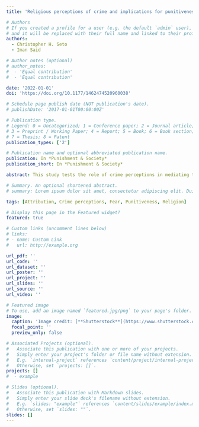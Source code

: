```yaml
---
title: 'Religious perceptions of crime and implications for punitiveness'

# Authors
# If you created a profile for a user (e.g. the default `admin` user), write the username (folder name) here
# and it will be replaced with their full name and linked to their profile.
authors:
  - Christopher H. Seto
  - Iman Said

# Author notes (optional)
# author_notes:
#  - 'Equal contribution'
#  - 'Equal contribution'

date: '2022-01-01'
doi: 'https://doi.org/10.1177/1462474520960038'

# Schedule page publish date (NOT publication's date).
# publishDate: '2017-01-01T00:00:00Z'

# Publication type.
# Legend: 0 = Uncategorized; 1 = Conference paper; 2 = Journal article;
# 3 = Preprint / Working Paper; 4 = Report; 5 = Book; 6 = Book section;
# 7 = Thesis; 8 = Patent
publication_types: ['2']

# Publication name and optional abbreviated publication name.
publication: In *Punishment & Society*
publication_short: In *Punishment & Society*

abstract: This study tests the role of crime perceptions in mediating the relationship between religiosity and punitive attitudes about criminal justice. Specifically, we estimate the effects of (a) religious affiliation and (b) fundamentalism on punitiveness and assess mediation by dispositional attribution of crime, perceived rising crime rates, perceived immigrant crime, and fear of violent victimization. Data are from the 2014 wave of the Chapman Survey on American Fears, a nationally representative sample of adults in the United States (N = 1,573). We estimated religious effects on punitiveness using ordinary least squares regression and assessed mediation by crime perceptions with the Karlson-Holm-Breen (KHB) method. Punitiveness was positively associated with Mainline Protestant affiliation (vs. non-religious), Catholic affiliation (vs. non-religious), and fundamentalism (fundamentalism also largely accounted for heightened punitiveness among Evangelical Protestants). Perceptions of crime accounted for about 60% of the effects of religious affiliation on punitiveness and nearly 100% of the effect of fundamentalism. Perceptions of crime as caused by evil or moral failure, belief in rising crime rates, and perceptions of immigrant crime were important to explaining religious effects on punitiveness, while fear of violence was relatively unimportant. These findings illuminate the perceptual mechanisms underlying religious effects on criminal justice attitudes.

# Summary. An optional shortened abstract.
# summary: Lorem ipsum dolor sit amet, consectetur adipiscing elit. Duis posuere tellus ac convallis placerat. Proin tincidunt magna sed ex sollicitudin condimentum.

tags: [Attribution, Crime perceptions, Fear, Punitiveness, Religion]

# Display this page in the Featured widget?
featured: true

# Custom links (uncomment lines below)
# links:
# - name: Custom Link
#   url: http://example.org

url_pdf: ''
url_code: ''
url_dataset: ''
url_poster: ''
url_project: ''
url_slides: ''
url_source: ''
url_video: ''

# Featured image
# To use, add an image named `featured.jpg/png` to your page's folder.
image:
  caption: 'Image credit: [**Shutterstock**](https://www.shutterstock.com/)' 
  focal_point: ''
  preview_only: false

# Associated Projects (optional).
#   Associate this publication with one or more of your projects.
#   Simply enter your project's folder or file name without extension.
#   E.g. `internal-project` references `content/project/internal-project/index.md`.
#   Otherwise, set `projects: []`.
projects: []
#  - example

# Slides (optional).
#   Associate this publication with Markdown slides.
#   Simply enter your slide deck's filename without extension.
#   E.g. `slides: "example"` references `content/slides/example/index.md`.
#   Otherwise, set `slides: ""`.
slides: []
---
```

